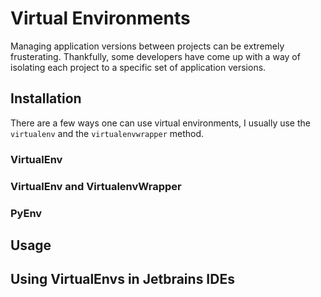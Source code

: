 # Virtual Environments

Managing application versions between projects can be extremely frusterating. Thankfully, some developers have come up with a way of isolating each project to a specific set of application versions.

## Installation

There are a few ways one can use virtual environments, I usually use the `virtualenv` and the `virtualenvwrapper` method. 

### VirtualEnv

### VirtualEnv and VirtualenvWrapper

### PyEnv

## Usage

## Using VirtualEnvs in Jetbrains IDEs